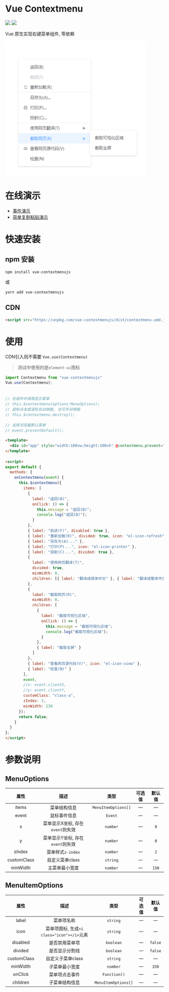 # Vue Contextmenu

![](https://img.shields.io/github/languages/top/github-laziji/menujs.svg?style=flat)
![](https://img.shields.io/github/stars/gitHub-laziji/menujs.svg?style=social)



Vue 原生实现右键菜单组件, 零依赖

![sample](screenshots/sample.png)


# 在线演示
- [事件演示](https://codepen.io/laziji/pen/vYEZebK)
- [简单复制粘贴演示](https://codepen.io/laziji/pen/povWLYq)


# 快速安装

## npm 安装
```
npm install vue-contextmenujs
```
或
```
yarn add vue-contextmenujs
```

## CDN
```html
<script src="https://unpkg.com/vue-contextmenujs/dist/contextmenu.umd.js">
```


# 使用
CDN引入则不需要 `Vue.use(Contextmenu)`
> 测试中使用的是`element-ui`图标
```js
import Contextmenu from "vue-contextmenujs"
Vue.use(Contextmenu);


// 在组件中调用显示菜单
// this.$contextmenu(options:MenuOptions);
// 鼠标点击或滚轮自动销毁, 也可手动销毁
// this.$contextmenu.destroy();

// 去除浏览器默认菜单
// event.preventDefault();
```


```html
<template>
  <div id="app" style="width:100vw;height:100vh" @contextmenu.prevent="onContextmenu"></div>
</template>

<script>
export default {
  methods: {
    onContextmenu(event) {
      this.$contextmenu({
        items: [
          {
            label: "返回(B)",
            onClick: () => {
              this.message = "返回(B)";
              console.log("返回(B)");
            }
          },
          { label: "前进(F)", disabled: true },
          { label: "重新加载(R)", divided: true, icon: "el-icon-refresh" },
          { label: "另存为(A)..." },
          { label: "打印(P)...", icon: "el-icon-printer" },
          { label: "投射(C)...", divided: true },
          {
            label: "使用网页翻译(T)",
            divided: true,
            minWidth: 0,
            children: [{ label: "翻译成简体中文" }, { label: "翻译成繁体中文" }]
          },
          {
            label: "截取网页(R)",
            minWidth: 0,
            children: [
              {
                label: "截取可视化区域",
                onClick: () => {
                  this.message = "截取可视化区域";
                  console.log("截取可视化区域");
                }
              },
              { label: "截取全屏" }
            ]
          },
          { label: "查看网页源代码(V)", icon: "el-icon-view" },
          { label: "检查(N)" }
        ],
        event,
        //x: event.clientX,
        //y: event.clientY,
        customClass: "class-a",
        zIndex: 3,
        minWidth: 230
      });
      return false;
    }
  }
};
</script>
```


# 参数说明

## MenuOptions

| 属性 | 描述 | 类型 | 可选值 | 默认值 |
| :----: | :----: | :----: | :----: | :----: |
| items | 菜单结构信息 | `MenuItemOptions[]` | — | — |
| event | 鼠标事件信息 | `Event` | — | — |
| x | 菜单显示X坐标, 存在`event`则失效 | `number` | — | `0` |
| y | 菜单显示Y坐标, 存在`event`则失效 | `number` | — | `0` |
| zIndex | 菜单样式`z-index` | `number` | — | `2` |
| customClass | 自定义菜单class | `string` | — | — |
| minWidth | 主菜单最小宽度 | `number` | — | `150` |

## MenuItemOptions

| 属性 | 描述 | 类型 | 可选值 | 默认值 |
| :----: | :----: | :----: | :----: | :----: |
| label | 菜单项名称 | `string` | — | — |
| icon | 菜单项图标, 生成`<i class="icon"></i>`元素 | `string` | — | — |
| disabled | 是否禁用菜单项 | `boolean` | — | `false` |
| divided | 是否显示分割线 | `boolean` | — | `false` |
| customClass | 自定义子菜单class | `string` | — | — |
| minWidth | 子菜单最小宽度 | `number` | — | `150` |
| onClick | 菜单项点击事件 | `Function()` | — | — |
| children | 子菜单结构信息 | `MenuItemOptions[]` | — | — |
